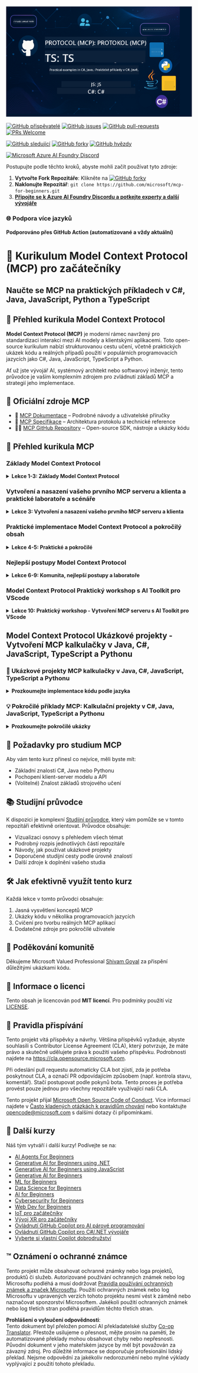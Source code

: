 <!--
CO_OP_TRANSLATOR_METADATA:
{
  "original_hash": "44405cc3bec37703b241dd4d8336e54a",
  "translation_date": "2025-07-01T09:50:14+00:00",
  "source_file": "README.md",
  "language_code": "cs"
}
-->
![MCP-pro-začátečníky](../../translated_images/mcp-beginners.2ce2b317996369ff66c5b72e25eff9d4288ab2741fc70c0b4e523d1ae1e249fd.cs.png) 

[![GitHub přispěvatelé](https://img.shields.io/github/contributors/microsoft/mcp-for-beginners.svg)](https://GitHub.com/microsoft/mcp-for-beginners/graphs/contributors)
[![GitHub issues](https://img.shields.io/github/issues/microsoft/mcp-for-beginners.svg)](https://GitHub.com/microsoft/mcp-for-beginners/issues)
[![GitHub pull-requests](https://img.shields.io/github/issues-pr/microsoft/mcp-for-beginners.svg)](https://GitHub.com/microsoft/mcp-for-beginners/pulls)
[![PRs Welcome](https://img.shields.io/badge/PRs-welcome-brightgreen.svg?style=flat-square)](http://makeapullrequest.com)

[![GitHub sledující](https://img.shields.io/github/watchers/microsoft/mcp-for-beginners.svg?style=social&label=Watch)](https://GitHub.com/microsoft/mcp-for-beginners/watchers)
[![GitHub forky](https://img.shields.io/github/forks/microsoft/mcp-for-beginners.svg?style=social&label=Fork)](https://GitHub.com/microsoft/mcp-for-beginners/fork)
[![GitHub hvězdy](https://img.shields.io/github/stars/microsoft/mcp-for-beginners?style=social&label=Star)](https://GitHub.com/microsoft/mcp-for-beginners/stargazers)


[![Microsoft Azure AI Foundry Discord](https://dcbadge.vercel.app/api/server/ByRwuEEgH4)](https://discord.com/invite/ByRwuEEgH4)


Postupujte podle těchto kroků, abyste mohli začít používat tyto zdroje:
1. **Vytvořte Fork Repozitáře**: Klikněte na [![GitHub forky](https://img.shields.io/github/forks/microsoft/mcp-for-beginners.svg?style=social&label=Fork)](https://GitHub.com/microsoft/mcp-for-beginners/fork)
2. **Naklonujte Repozitář**: `git clone https://github.com/microsoft/mcp-for-beginners.git`
3. [**Připojte se k Azure AI Foundry Discordu a potkejte experty a další vývojáře**](https://discord.com/invite/ByRwuEEgH4)


### 🌐 Podpora více jazyků

#### Podporováno přes GitHub Action (automatizované a vždy aktuální)

# 🚀 Kurikulum Model Context Protocol (MCP) pro začátečníky

## **Naučte se MCP na praktických příkladech v C#, Java, JavaScript, Python a TypeScript**

## 🧠 Přehled kurikula Model Context Protocol

**Model Context Protocol (MCP)** je moderní rámec navržený pro standardizaci interakcí mezi AI modely a klientskými aplikacemi. Toto open-source kurikulum nabízí strukturovanou cestu učení, včetně praktických ukázek kódu a reálných případů použití v populárních programovacích jazycích jako C#, Java, JavaScript, TypeScript a Python.

Ať už jste vývojář AI, systémový architekt nebo softwarový inženýr, tento průvodce je vaším komplexním zdrojem pro zvládnutí základů MCP a strategií jeho implementace.

## 🔗 Oficiální zdroje MCP

- 📘 [MCP Dokumentace](https://modelcontextprotocol.io/) – Podrobné návody a uživatelské příručky  
- 📜 [MCP Specifikace](https://spec.modelcontextprotocol.io/) – Architektura protokolu a technické reference  
- 🧑‍💻 [MCP GitHub Repository](https://github.com/modelcontextprotocol) – Open-source SDK, nástroje a ukázky kódu  

## 🧭 Přehled kurikula MCP

### Základy Model Context Protocol  
<details>
  <summary><strong> Lekce 1-3: Základy Model Context Protocol</strong></summary>

- **00. Úvod do MCP**  
  Přehled Model Context Protocol a jeho význam v AI pipelinech. [Číst více](./00-Introduction/README.md)
- **01. Vysvětlení základních pojmů**  
  Hloubkový průzkum klíčových konceptů MCP. [Číst více](./01-CoreConcepts/README.md)
- **02. Bezpečnost v MCP**  
  Hrozby bezpečnosti a osvědčené postupy. [Číst více](./02-Security/README.md)
- **03. Začínáme s MCP**  
  Nastavení prostředí, základní servery/klienti, integrace. [Číst více](./03-GettingStarted/README.md)
</details>

### Vytvoření a nasazení vašeho prvního MCP serveru a klienta a praktické laboratoře a scénáře  
<details>
  <summary><strong> Lekce 3: Vytvoření a nasazení vašeho prvního MCP serveru a klienta</strong></summary>

- **3.1. První server** – [Průvodce](./03-GettingStarted/01-first-server/README.md)
- **3.2. První klient** – [Průvodce](./03-GettingStarted/02-client/README.md)
- **3.3. Klient s LLM** – [Průvodce](./03-GettingStarted/03-llm-client/README.md)
- **3.4. Spotřeba serveru ve Visual Studio Code** – [Průvodce](./03-GettingStarted/04-vscode/README.md)
- **3.5. Vytvoření serveru pomocí SSE** – [Průvodce](./03-GettingStarted/05-sse-server/README.md)
- **3.6. HTTP streaming** – [Průvodce](./03-GettingStarted/06-http-streaming/README.md)
- **3.7. Použití AI Toolkit** – [Průvodce](./03-GettingStarted/07-aitk/README.md)
- **3.8. Testování vašeho serveru** – [Průvodce](./03-GettingStarted/08-testing/README.md)
- **3.9. Nasazení serveru** – [Průvodce](./03-GettingStarted/09-deployment/README.md)
</details>

### Praktické implementace Model Context Protocol a pokročilý obsah  
<details>
  <summary><strong> Lekce 4-5: Praktické a pokročilé</strong></summary>

- **04. Praktická implementace**  
  SDK, ladění, testování, znovupoužitelné šablony promptů. [Číst více](./04-PracticalImplementation/README.md)
- **05. Pokročilá témata v MCP**  
  Multi-modální AI, škálování, podnikové využití. [Číst více](./05-AdvancedTopics/README.md)
- **5.1. Integrace MCP s Azure** – [Průvodce](./05-AdvancedTopics/mcp-integration/README.md)
- **5.2. Multimodalita** – [Průvodce](./05-AdvancedTopics/mcp-multi-modality/README.md)
- **5.3. MCP OAuth2 Demo** – [Průvodce](./05-AdvancedTopics/mcp-oauth2-demo/README.md)
- **5.4. Root Contexts** – [Průvodce](./05-AdvancedTopics/mcp-root-contexts/README.md)
- **5.5. Směrování** – [Průvodce](./05-AdvancedTopics/mcp-routing/README.md)
- **5.6. Sampling** – [Průvodce](./05-AdvancedTopics/mcp-sampling/README.md)
- **5.7. Škálování** – [Průvodce](./05-AdvancedTopics/mcp-scaling/README.md)
- **5.8. Bezpečnost** – [Průvodce](./05-AdvancedTopics/mcp-security/README.md)
- **5.9. Webové vyhledávání MCP** – [Průvodce](./05-AdvancedTopics/web-search-mcp/README.md)
- **5.10. Realtime streaming** – [Průvodce](./05-AdvancedTopics/mcp-realtimestreaming/README.md)
- **5.11. Realtime webové vyhledávání** – [Průvodce](./05-AdvancedTopics/mcp-realtimesearch/README.md)
- **5.12. Entra ID autentizace pro Model Context Protocol servery** – [Průvodce](./05-AdvancedTopics/mcp-security-entra/README.md)
</details>

### Nejlepší postupy Model Context Protocol  
<details>
  <summary><strong> Lekce 6-9: Komunita, nejlepší postupy a laboratoře</strong></summary>
- **06. Příspěvky komunity** – [Průvodce](./06-CommunityContributions/README.md)
- **07. Zkušenosti z raného přijetí** – [Průvodce](./07-LessonsFromEarlyAdoption/README.md)
- **08. Nejlepší postupy pro MCP** – [Průvodce](./08-BestPractices/README.md)
- **09. Případové studie MCP** – [Průvodce](./09-CaseStudy/README.md)
</details>

### Model Context Protocol Praktický workshop s AI Toolkit pro VScode
<details>
  <summary><strong>Lekce 10: Praktický workshop - Vytvoření MCP serveru s AI Toolkit pro VScode</strong></summary>
    
- **10. Zjednodušení AI workflow: Vytvoření MCP serveru s AI Toolkit** – [Praktický workshop](./10-StreamliningAIWorkflowsBuildingAnMCPServerWithAIToolkit/README.md)
</details>

## Model Context Protocol Ukázkové projekty - Vytvoření MCP kalkulačky v Java, C#, JavaScript, TypeScript a Pythonu

### 🧮 Ukázkové projekty MCP kalkulačky v Java, C#, JavaScript, TypeScript a Pythonu
<details>
  <summary><strong>Prozkoumejte implementace kódu podle jazyka</strong></summary>

  - [C# MCP Server Příklad](./03-GettingStarted/samples/csharp/README.md)
  - [Java MCP Kalkulačka](./03-GettingStarted/samples/java/calculator/README.md)
  - [JavaScript MCP Demo](./03-GettingStarted/samples/javascript/README.md)
  - [Python MCP Server](../../03-GettingStarted/samples/python/mcp_calculator_server.py)
  - [TypeScript MCP Příklad](./03-GettingStarted/samples/typescript/README.md)

</details>

### 💡 Pokročilé příklady MCP: Kalkulační projekty v C#, Java, JavaScript, TypeScript a Pythonu
<details>
  <summary><strong>Prozkoumejte pokročilé ukázky</strong></summary>

  - [Pokročilý C# příklad](./04-PracticalImplementation/samples/csharp/README.md)
  - [Java Container App příklad](./04-PracticalImplementation/samples/java/containerapp/README.md)
  - [Pokročilý JavaScript příklad](./04-PracticalImplementation/samples/javascript/README.md)
  - [Python složitá implementace](../../04-PracticalImplementation/samples/python/mcp_sample.py)
  - [TypeScript Container příklad](./04-PracticalImplementation/samples/typescript/README.md)

</details>


## 🎯 Požadavky pro studium MCP

Aby vám tento kurz přinesl co nejvíce, měli byste mít:

- Základní znalosti C#, Java nebo Pythonu
- Pochopení klient-server modelu a API
- (Volitelné) Znalost základů strojového učení

## 📚 Studijní průvodce

K dispozici je komplexní [Studijní průvodce](./study_guide.md), který vám pomůže se v tomto repozitáři efektivně orientovat. Průvodce obsahuje:

- Vizualizaci osnovy s přehledem všech témat
- Podrobný rozpis jednotlivých částí repozitáře
- Návody, jak používat ukázkové projekty
- Doporučené studijní cesty podle úrovně znalostí
- Další zdroje k doplnění vašeho studia

## 🛠️ Jak efektivně využít tento kurz

Každá lekce v tomto průvodci obsahuje:

1. Jasná vysvětlení konceptů MCP  
2. Ukázky kódu v několika programovacích jazycích  
3. Cvičení pro tvorbu reálných MCP aplikací  
4. Dodatečné zdroje pro pokročilé uživatele


## 🌟 Poděkování komunitě

Děkujeme Microsoft Valued Professional [Shivam Goyal](https://www.linkedin.com/in/shivam2003/) za přispění důležitými ukázkami kódu.

## 📜 Informace o licenci

Tento obsah je licencován pod **MIT licencí**. Pro podmínky použití viz [LICENSE](../../LICENSE).

## 🤝 Pravidla přispívání

Tento projekt vítá příspěvky a návrhy. Většina příspěvků vyžaduje, abyste souhlasili s Contributor License Agreement (CLA), který potvrzuje, že máte právo a skutečně udělujete práva k použití vašeho příspěvku. Podrobnosti najdete na <https://cla.opensource.microsoft.com>.

Při odeslání pull requestu automaticky CLA bot zjistí, zda je potřeba poskytnout CLA, a označí PR odpovídajícím způsobem (např. kontrola stavu, komentář). Stačí postupovat podle pokynů bota. Tento proces je potřeba provést pouze jednou pro všechny repozitáře využívající naši CLA.

Tento projekt přijal [Microsoft Open Source Code of Conduct](https://opensource.microsoft.com/codeofconduct/). Více informací najdete v [Často kladených otázkách k pravidlům chování](https://opensource.microsoft.com/codeofconduct/faq/) nebo kontaktujte [opencode@microsoft.com](mailto:opencode@microsoft.com) s dalšími dotazy či připomínkami.

## 🎒 Další kurzy
Náš tým vytváří i další kurzy! Podívejte se na:

- [AI Agents For Beginners](https://github.com/microsoft/ai-agents-for-beginners?WT.mc_id=academic-105485-koreyst)
- [Generative AI for Beginners using .NET](https://github.com/microsoft/Generative-AI-for-beginners-dotnet?WT.mc_id=academic-105485-koreyst)
- [Generative AI for Beginners using JavaScript](https://github.com/microsoft/generative-ai-with-javascript?WT.mc_id=academic-105485-koreyst)
- [Generative AI for Beginners](https://github.com/microsoft/generative-ai-for-beginners?WT.mc_id=academic-105485-koreyst)
- [ML for Beginners](https://aka.ms/ml-beginners?WT.mc_id=academic-105485-koreyst)
- [Data Science for Beginners](https://aka.ms/datascience-beginners?WT.mc_id=academic-105485-koreyst)
- [AI for Beginners](https://aka.ms/ai-beginners?WT.mc_id=academic-105485-koreyst)
- [Cybersecurity for Beginners](https://github.com/microsoft/Security-101??WT.mc_id=academic-96948-sayoung)
- [Web Dev for Beginners](https://aka.ms/webdev-beginners?WT.mc_id=academic-105485-koreyst)
- [IoT pro začátečníky](https://aka.ms/iot-beginners?WT.mc_id=academic-105485-koreyst)
- [Vývoj XR pro začátečníky](https://github.com/microsoft/xr-development-for-beginners?WT.mc_id=academic-105485-koreyst)
- [Ovládnutí GitHub Copilot pro AI párové programování](https://aka.ms/GitHubCopilotAI?WT.mc_id=academic-105485-koreyst)
- [Ovládnutí GitHub Copilot pro C#/.NET vývojáře](https://github.com/microsoft/mastering-github-copilot-for-dotnet-csharp-developers?WT.mc_id=academic-105485-koreyst)
- [Vyberte si vlastní Copilot dobrodružství](https://github.com/microsoft/CopilotAdventures?WT.mc_id=academic-105485-koreyst)


## ™️ Oznámení o ochranné známce

Tento projekt může obsahovat ochranné známky nebo loga projektů, produktů či služeb. Autorizované používání ochranných známek nebo log Microsoftu podléhá a musí dodržovat
[Pravidla používání ochranných známek a značek Microsoftu](https://www.microsoft.com/legal/intellectualproperty/trademarks/usage/general).
Použití ochranných známek nebo log Microsoftu v upravených verzích tohoto projektu nesmí vést k záměně nebo naznačovat sponzorství Microsoftem.
Jakékoli použití ochranných známek nebo log třetích stran podléhá pravidlům těchto třetích stran.

**Prohlášení o vyloučení odpovědnosti**:  
Tento dokument byl přeložen pomocí AI překladatelské služby [Co-op Translator](https://github.com/Azure/co-op-translator). Přestože usilujeme o přesnost, mějte prosím na paměti, že automatizované překlady mohou obsahovat chyby nebo nepřesnosti. Původní dokument v jeho mateřském jazyce by měl být považován za závazný zdroj. Pro důležité informace se doporučuje profesionální lidský překlad. Nejsme odpovědní za jakékoliv nedorozumění nebo mylné výklady vyplývající z použití tohoto překladu.